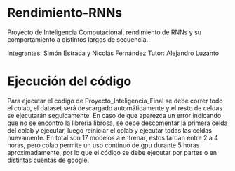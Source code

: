 # Rendimiento-RNNs
Proyecto de Inteligencia Computacional, rendimiento de RNNs y su comportamiento a distintos largos de secuencia.

Integrantes: Simón Estrada y Nicolás Fernández
Tutor: Alejandro Luzanto

# Ejecución del código

Para ejecutar el código de Proyecto_Inteligencia_Final se debe correr todo el colab, el dataset será descargado automáticamente y el resto de celdas se ejecutarán seguidamente. En caso de que aparezca un error indicando que no se encontró la librería librosa, se debe descomentar la primera celda del colab y ejecutar, luego reiniciar el colab y ejecutar todas las celdas nuevamente. En total son 17 modelos a entrenar, estos tardan entre 2 a 4 horas, pero colab permite un uso continuo de gpu durante 5 horas aproximadamente, por lo que el código se debe ejecutar por partes o en distintas cuentas de google.
